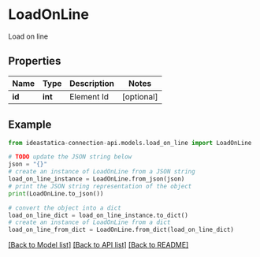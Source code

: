 # LoadOnLine

Load on line

## Properties

Name | Type | Description | Notes
------------ | ------------- | ------------- | -------------
**id** | **int** | Element Id | [optional] 

## Example

```python
from ideastatica-connection-api.models.load_on_line import LoadOnLine

# TODO update the JSON string below
json = "{}"
# create an instance of LoadOnLine from a JSON string
load_on_line_instance = LoadOnLine.from_json(json)
# print the JSON string representation of the object
print(LoadOnLine.to_json())

# convert the object into a dict
load_on_line_dict = load_on_line_instance.to_dict()
# create an instance of LoadOnLine from a dict
load_on_line_from_dict = LoadOnLine.from_dict(load_on_line_dict)
```
[[Back to Model list]](../README.md#documentation-for-models) [[Back to API list]](../README.md#documentation-for-api-endpoints) [[Back to README]](../README.md)


